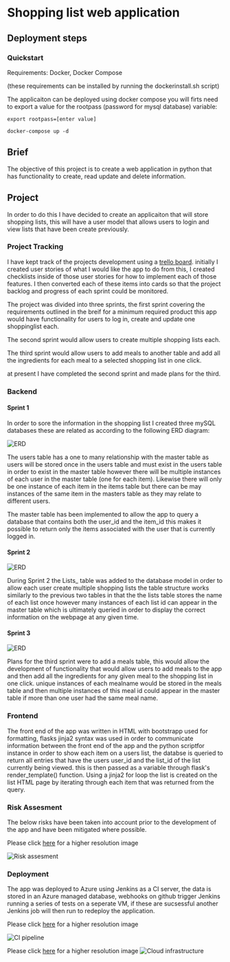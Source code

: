 # Shopping list web application

## Deployment steps

### Quickstart

Requirements: Docker, Docker Compose

(these requirements can be installed by running the dockerinstall.sh script)

The applicaiton can be deployed using docker compose you will firts need to export a value for the rootpass (password for mysql database)  variable:

```export rootpass=[enter value]```

```docker-compose up -d```

## Brief
The objective of this project is to create a web application in python that has functionality to create, read update and delete information.

## Project
In order to do this I have decided to create an applicaiton that will store shopping lists, this will have a user model that allows users to login and view lists that have been create previously.

### Project Tracking
I have kept track of the projects development using a [trello board](https://trello.com/b/ZqFX1q9P/shopping-list).
initially I created user stories of what I would like the app to do from this, I created checklists inside of those user stories for how to implement each of those features. I then converted each of these items into cards so that the project backlog and progress of each sprint could be monitored.

The project was divided into three sprints, the first sprint covering the requirements outlined in the breif for a minimum required product this app would have functionality for users to log in, create and update one shoppinglist each.

The second sprint would allow users to create multiple shopping lists each.

The third sprint would allow users to add meals to another table and add all the ingredients for each meal to a selected shopping list in one click.

at present I have completed the second sprint and made plans for the third.


### Backend

#### Sprint 1
In order to sore the information in the shopping list I created three mySQL databases these are related as according to the following ERD diagram:

![ERD](images/ERD_diagram.draw.io.png)

The users table has a one to many relationship with the master table as users will be stored once in the users table and must exist in the users table in order to exist in the master table however there will be multiple instances of each user in the master table (one for each item). Likewise there will only be one instance of each item in the items table but there can be may instances of the same item in the masters table as they may relate to different users.

The master table has been implemented to allow the app to query a database that contains both the user_id and the item_id this makes it possible to return only the items associated with the user that is currently logged in.

#### Sprint 2
![ERD](images/Sprint2_ERD.png)

During Sprint 2 the Lists_ table was added to the database model in order to allow each user create multiple shopping lists the table structure works similarly to the previous two tables in that the the lists table stores the name of each list once however many instances of each list id can appear in the master table which is ultimately queried in order to display the correct information on the webpage at any given time.

#### Sprint 3
![ERD](images/Sprint3_ERD.png)

Plans for the third sprint were to add a meals table, this would allow the development of functionality that would allow users to add meals to the app and then add all the ingredients for any given meal to the shopping list in one click. unique instances of each mealname would be stored in the meals table and then multiple instances of this meal id could appear in the master table if more than one user had the same meal name.

### Frontend

The front end of the app was written in HTML with bootstrapp used for formatting, flasks jinja2 syntax was used in order to communicate information between the front end of the app and the python scriptfor instance in order to show each item on a users list, the databse is queried to return all entries that have the users user_id and the list_id of the list currently being viewed. this is then passed as a variable through flask's render_template() function. Using a jinja2 for loop the list is created on the list HTML page by iterating through each item that was returned from the query.



### Risk Assesment 

The below risks have been taken into account prior to the development of the app and have been mitigated where possible.

Please click [here](https://github.com/MattCrutchley/shoppinglist/tree/master/images/Risk_assesment.png) for a higher resolution image

![Risk assesment](images/Risk_assesment.png)


### Deployment
The app was deployed to Azure using Jenkins as a CI server, the data is stored in an Azure managed database, webhooks on github trigger Jenkins running a series of tests on a seperate VM, if these are sucsessful another Jenkins job will then run to redeploy the application.

Please click [here](images/CI_pipeline.png) for a higher resolution image

![CI pipeline](images/CI_pipeline.png)

Please click [here](images/Cloud_infastructure.png) for a higher resolution image
![Cloud infrastructure](images/Cloud_infastructure.png)


